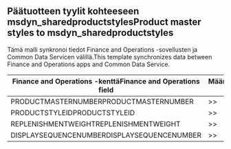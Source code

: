 ## <a name="product-master-styles-to-msdyn_sharedproductstyles"></a><span data-ttu-id="512f5-101">Päätuotteen tyylit kohteeseen msdyn_sharedproductstyles</span><span class="sxs-lookup"><span data-stu-id="512f5-101">Product master styles to msdyn_sharedproductstyles</span></span>

<span data-ttu-id="512f5-102">Tämä malli synkronoi tiedot Finance and Operations -sovellusten ja Common Data Servicen välillä.</span><span class="sxs-lookup"><span data-stu-id="512f5-102">This template synchronizes data between Finance and Operations apps and Common Data Service.</span></span>

<span data-ttu-id="512f5-103">Finance and Operations -kenttä</span><span class="sxs-lookup"><span data-stu-id="512f5-103">Finance and Operations field</span></span> | <span data-ttu-id="512f5-104">Määritystyyppi</span><span class="sxs-lookup"><span data-stu-id="512f5-104">Map type</span></span> | <span data-ttu-id="512f5-105">Muu Dynamics 365 -kenttä</span><span class="sxs-lookup"><span data-stu-id="512f5-105">Other Dynamics 365 field</span></span> | <span data-ttu-id="512f5-106">Oletusarvo</span><span class="sxs-lookup"><span data-stu-id="512f5-106">Default value</span></span>
---|---|---|---
<span data-ttu-id="512f5-107">PRODUCTMASTERNUMBER</span><span class="sxs-lookup"><span data-stu-id="512f5-107">PRODUCTMASTERNUMBER</span></span> | >> | <span data-ttu-id="512f5-108">msdyn_globalproduct.msdyn_productnumber</span><span class="sxs-lookup"><span data-stu-id="512f5-108">msdyn_globalproduct.msdyn_productnumber</span></span> | 
<span data-ttu-id="512f5-109">PRODUCTSTYLEID</span><span class="sxs-lookup"><span data-stu-id="512f5-109">PRODUCTSTYLEID</span></span> | >> | <span data-ttu-id="512f5-110">msdyn_productstyle.msdyn_productstyle</span><span class="sxs-lookup"><span data-stu-id="512f5-110">msdyn_productstyle.msdyn_productstyle</span></span> | 
<span data-ttu-id="512f5-111">REPLENISHMENTWEIGHT</span><span class="sxs-lookup"><span data-stu-id="512f5-111">REPLENISHMENTWEIGHT</span></span> | >> | <span data-ttu-id="512f5-112">msdyn_replenishmentweight</span><span class="sxs-lookup"><span data-stu-id="512f5-112">msdyn_replenishmentweight</span></span> | 
<span data-ttu-id="512f5-113">DISPLAYSEQUENCENUMBER</span><span class="sxs-lookup"><span data-stu-id="512f5-113">DISPLAYSEQUENCENUMBER</span></span> | >> | <span data-ttu-id="512f5-114">msdyn_displaysequencenumber</span><span class="sxs-lookup"><span data-stu-id="512f5-114">msdyn_displaysequencenumber</span></span> | 
